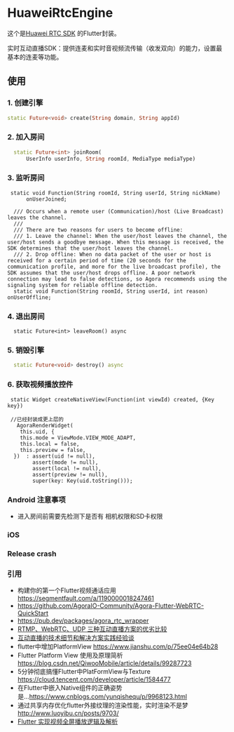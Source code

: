 # HuaweiRtcEngine

这个是[Huawei RTC SDK](https://support.huaweicloud.com/demo-rtc/rtc_03_0001.html) 的Flutter封装。

实时互动直播SDK：提供连麦和实时音视频流传输（收发双向）的能力，设置最基本的连麦等功能。


## 使用

### 1. 创建引擎
```dart
static Future<void> create(String domain, String appId)
```
### 2. 加入房间
```dart
  static Future<int> joinRoom(
      UserInfo userInfo, String roomId, MediaType mediaType)

```

### 3. 监听房间
```
 static void Function(String roomId, String userId, String nickName)
      onUserJoined;

  /// Occurs when a remote user (Communication)/host (Live Broadcast) leaves the channel.
  ///
  /// There are two reasons for users to become offline:
  /// 1. Leave the channel: When the user/host leaves the channel, the user/host sends a goodbye message. When this message is received, the SDK determines that the user/host leaves the channel.
  /// 2. Drop offline: When no data packet of the user or host is received for a certain period of time (20 seconds for the communication profile, and more for the live broadcast profile), the SDK assumes that the user/host drops offline. A poor network connection may lead to false detections, so Agora recommends using the signaling system for reliable offline detection.
  static void Function(String roomId, String userId, int reason) onUserOffline;

```

### 4. 退出房间
```
  static Future<int> leaveRoom() async
```

### 5. 销毁引擎
```dart
  static Future<void> destroy() async 
```
### 6. 获取视频播放控件
```
 static Widget createNativeView(Function(int viewId) created, {Key key}) 
 
 //已经封装成更上层的
   AgoraRenderWidget(
    this.uid, {
    this.mode = ViewMode.VIEW_MODE_ADAPT,
    this.local = false,
    this.preview = false,
  })  : assert(uid != null),
        assert(mode != null),
        assert(local != null),
        assert(preview != null),
        super(key: Key(uid.toString()));

```

### Android 注意事项

- 进入房间前需要先检测下是否有 相机权限和SD卡权限

### iOS


### Release crash


### 引用

- 构建你的第一个Flutter视频通话应用 https://segmentfault.com/a/1190000018247461
- https://github.com/AgoraIO-Community/Agora-Flutter-WebRTC-QuickStart
- https://pub.dev/packages/agora_rtc_wrapper
- [RTMP、WebRTC、UDP 三种互动直播方案的优劣比较](https://www.sohu.com/a/228379721_827544)
- [互动直播的技术细节和解决方案实践经验谈](https://www.cnblogs.com/zhangxiaoliu/archive/2017/03/20/6586575.html)
- flutter中增加PlatformView https://www.jianshu.com/p/75ee04e64b28
- Flutter Platform View 使用及原理简析 https://blog.csdn.net/QiwooMobile/article/details/99287723
- 5分钟彻底搞懂Flutter中PlatFormView与Texture https://cloud.tencent.com/developer/article/1584477
- 在Flutter中嵌入Native组件的正确姿势是...https://www.cnblogs.com/yunqishequ/p/9968123.html
- 通过共享内存优化flutter外接纹理的渲染性能，实时渲染不是梦 http://www.luoyibu.cn/posts/9703/
- [Flutter 实现视频全屏播放逻辑及解析](https://zhuanlan.zhihu.com/p/107556856)



